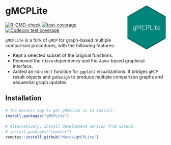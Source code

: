 # gMCPLite <img src="man/figures/logo.png" align="right" width="120" />

<!-- badges: start -->
[![R-CMD-check](https://github.com/Merck/gMCPLite/workflows/R-CMD-check/badge.svg)](https://github.com/Merck/gMCPLite/actions)
[![test-coverage](https://github.com/Merck/gMCPLite/workflows/test-coverage/badge.svg)](https://github.com/Merck/gMCPLite/actions)
[![Codecov test coverage](https://codecov.io/gh/Merck/gMCPLite/branch/main/graph/badge.svg)](https://app.codecov.io/gh/Merck/gMCPLite?branch=main)
<!-- badges: end -->

`gMCPLite` is a fork of `gMCP` for graph-based multiple comparison procedures,
with the following features:

- Kept a selected subset of the original functions.
- Removed the `rJava` dependency and the Java-based graphical interface.
- Added an `hGraph()` function for `ggplot2` visualizations.
  It bridges `gMCP` result objects and `gsDesign` to produce
  multiple comparison graphs and sequential graph updates.

## Installation

```r
# The easiest way to get gMCPLite is to install:
install.packages("gMCPLite")

# Alternatively, install development version from GitHub:
# install.packages("remotes")
remotes::install_github("Merck/gMCPLite")
```
